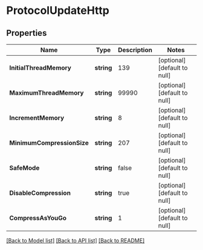 # ProtocolUpdateHttp

## Properties
Name | Type | Description | Notes
------------ | ------------- | ------------- | -------------
**InitialThreadMemory** | **string** | 139 | [optional] [default to null]
**MaximumThreadMemory** | **string** | 99990 | [optional] [default to null]
**IncrementMemory** | **string** | 8 | [optional] [default to null]
**MinimumCompressionSize** | **string** | 207 | [optional] [default to null]
**SafeMode** | **string** | false | [optional] [default to null]
**DisableCompression** | **string** | true | [optional] [default to null]
**CompressAsYouGo** | **string** | 1 | [optional] [default to null]

[[Back to Model list]](../README.md#documentation-for-models) [[Back to API list]](../README.md#documentation-for-api-endpoints) [[Back to README]](../README.md)

